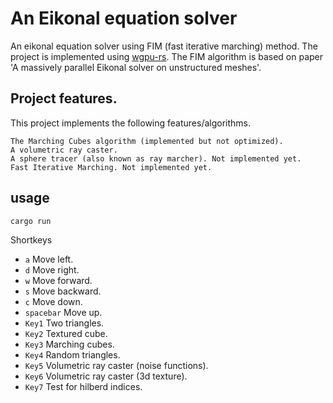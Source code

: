 # An Eikonal equation solver

An eikonal equation solver using FIM (fast iterative marching) method. The project is implemented using [wgpu-rs](https://github.com/gfx-rs/wgpu/rs).
The FIM algorithm is based on paper 'A massively parallel Eikonal solver on unstructured meshes'. 

## Project features. 

This project implements the following features/algorithms. 

	The Marching Cubes algorithm (implemented but not optimized).
	A volumetric ray caster.
	A sphere tracer (also known as ray marcher). Not implemented yet.
	Fast Iterative Marching. Not implemented yet.

## usage

	cargo run

Shortkeys

* `a` Move left.
* `d` Move right.
* `w` Move forward.
* `s` Move backward.
* `c` Move down.
* `spacebar` Move up.
* `Key1` Two triangles.
* `Key2` Textured cube.
* `Key3` Marching cubes.
* `Key4` Random triangles.
* `Key5` Volumetric ray caster (noise functions).
* `Key6` Volumetric ray caster (3d texture).
* `Key7` Test for hilberd indices.

